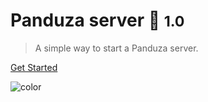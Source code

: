 <!-- _coverpage.md -->


# Panduza server :eyes: <small>1.0</small>

> A simple way to start a Panduza server.


[Get Started](_intro.md)

<!-- background color -->

![color](#beebee)